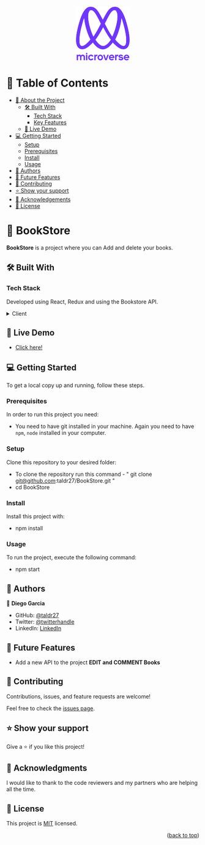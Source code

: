 <a name="readme-top"></a>

<div align="center">

  <img src="murple_logo.png" alt="logo" width="140"  height="auto" />
  <br/>


</div>


# 📗 Table of Contents

- [📖 About the Project](#about-project)
  - [🛠 Built With](#built-with)
    - [Tech Stack](#tech-stack)
    - [Key Features](#key-features)
  - [🚀 Live Demo](#live-demo)
- [💻 Getting Started](#getting-started)
  - [Setup](#setup)
  - [Prerequisites](#prerequisites)
  - [Install](#install)
  - [Usage](#usage)
- [👥 Authors](#authors)
- [🔭 Future Features](#future-features)
- [🤝 Contributing](#contributing)
- [⭐️ Show your support](#support)
- [🙏 Acknowledgements](#acknowledgements)
- [📝 License](#license)

<!-- PROJECT DESCRIPTION -->

# 📖 BookStore <a name="about-project"></a>

**BookStore** is a project where you can Add and delete your books.

## 🛠 Built With <a name="built-with"></a>

### Tech Stack <a name="tech-stack"></a>

Developed using React, Redux and using the Bookstore API.

<details>
  <summary>Client</summary>
  <ul>
    <li><a href="https://reactjs.org/">React.js</a></li>
  </ul>
</details>

## 🚀 Live Demo <a name="live-demo"></a>


- [Click here!](https://poetic-florentine-b20720.netlify.app/)


## 💻 Getting Started <a name="getting-started"></a>


To get a local copy up and running, follow these steps.

### Prerequisites

In order to run this project you need:

- You need to have git installed in your machine. Again you need to have `npm`, `node` installed in your computer.

### Setup

Clone this repository to your desired folder:

- To clone the repository run this command - " git clone git@github.com:taldr27/BookStore.git "
- cd BookStore

### Install

Install this project with:

- npm install


### Usage

To run the project, execute the following command:

- npm start


## 👥 Authors <a name="authors"></a>


👤 **Diego Garcia**

- GitHub: [@taldr27](https://github.com/taldr27)
- Twitter: [@twitterhandle](https://twitter.com/twitterhandle)
- LinkedIn: [LinkedIn](https://linkedin.com/in/linkedinhandle)


## 🔭 Future Features <a name="future-features"></a>

- Add a new API to the project **EDIT and COMMENT Books**


## 🤝 Contributing <a name="contributing"></a>

Contributions, issues, and feature requests are welcome!

Feel free to check the [issues page](../../issues/).


## ⭐️ Show your support <a name="support"></a>

Give a ⭐️ if you like this project!


## 🙏 Acknowledgments <a name="acknowledgements"></a>

I would like to thank to the code reviewers and my partners who are helping all the time.


## 📝 License <a name="license"></a>

This project is [MIT](./LICENSE) licensed.

<p align="right">(<a href="#readme-top">back to top</a>)</p>
